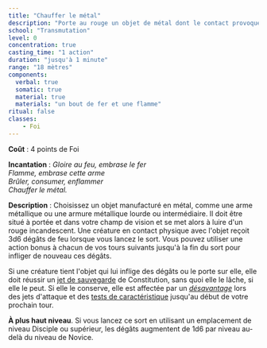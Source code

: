 ```yaml
---
title: "Chauffer le métal"
description: "Porte au rouge un objet de métal dont le contact provoque 3d6 dégâts."
school: "Transmutation"
level: 0
concentration: true
casting_time: "1 action"
duration: "jusqu'à 1 minute"
range: "18 mètres"
components:
  verbal: true
  somatic: true
  material: true
  materials: "un bout de fer et une flamme"
ritual: false
classes:
    - Foi
---
```

**Coût** : 4 points de Foi  

**Incantation** : *Gloire au feu, embrase le fer*  
*Flamme, embrase cette arme*    
*Brûler, consumer, enflammer*   
*Chauffer le métal.*   

**Description** : Choisissez un objet manufacturé en métal, comme une arme métallique ou une armure métallique lourde ou intermédiaire. Il doit être situé à portée et dans votre champ de vision et se met alors à luire d'un rouge incandescent. Une créature en contact physique avec l'objet reçoit 3d6 dégâts de feu lorsque vous lancez le sort. Vous pouvez utiliser une action bonus à chacun de vos tours suivants jusqu'à la fin du sort pour infliger de nouveau ces dégâts.

Si une créature tient l'objet qui lui inflige des dégâts ou le porte sur elle, elle doit réussir un [jet de sauvegarde](/utiliser-les-caracteristiques/#jets-de-sauvegarde) de Constitution, sans quoi elle le lâche, si elle le peut. Si elle le conserve, elle est affectée par un [_désavantage_](/utiliser-les-caracteristiques/#avantage-et-desavantage) lors des jets d'attaque et des [tests de caractéristique](/utiliser-les-caracteristiques/#tests-de-caracteristique) jusqu'au début de votre prochain tour.

**À plus haut niveau**. Si vous lancez ce sort en utilisant un emplacement de niveau Disciple ou supérieur, les dégâts augmentent de 1d6 par niveau au-delà du niveau de Novice.
